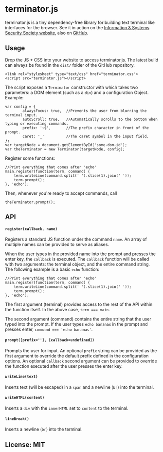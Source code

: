 terminator.js
=============

terminator.js is a tiny dependency-free library for building text terminal like interfaces for the browser. See it in action on the [Information & Systems Security Society website](https://www.isss.io/), also on [GitHub](https://github.com/theBrianCui/ISSS_webShell).

## Usage

Drop the JS + CSS into your website to access terminator.js. The latest build can always be found in the `dist/` folder of the GitHub repository.

    <link rel="stylesheet" type="text/css" href="terminator.css">
    <script src="terminator.js"></script>
    
The script exposes a `Terminator` constructor with which takes two parameters: a DOM element (such as a `div`) and a configuration Object. Example:

    var config = {
            alwaysFocus: true, 	//Prevents the user from blurring the terminal input.
            autoScroll: true, 	//Automatically scrolls to the bottom when typing or executing commands.
            prefix: '~$', 		//The prefix character in front of the prompt.
            caret: '_'			//The caret symbol in the input field.
    };
    var targetNode = document.getElementById('some-dom-id');
    var theTerminator = new Terminator(targetNode, config);
    
Register some functions:

	//Print everything that comes after 'echo'
	main.register(function(term, command) {
	    term.writeLine(command.split(' ').slice(1).join(' '));
	    term.prompt();
	}, 'echo');

Then, whenever you're ready to accept commands, call

    theTerminator.prompt();
	
## API

#### `register(callback, name)`

Registers a standard JS function under the command `name`. An array of multiple names can be provided to serve as aliases. 

When the user types in the provided name into the prompt and presses the enter key, the `callback` is executed. The `callback` function will be called with two arguments: the terminal object, and the entire command string. The following example is a basic `echo` function:

	//Print everything that comes after 'echo'
	main.register(function(term, command) {
	    term.writeLine(command.split(' ').slice(1).join(' '));
	    term.prompt();
	}, 'echo');

The first argument (terminal) provides access to the rest of the API within the function itself. In the above case, `term === main`. 

The second argument (command) contains the entire string that the user typed into the prompt. If the user types `echo bananas` in the prompt and presses enter, `command === 'echo bananas'`.

#### `prompt([prefix=''], [callback=undefined])`

Prompts the user for input. An optional `prefix` string can be provided as the first argument to override the default prefix defined in the configuration options. An optional `callback` second argument can be provided to override the function executed after the user presses the enter key.

#### `writeLine(text)`

Inserts text (will be escaped) in a `span` and a newline (`br`) into the terminal.

#### `writeHTML(content)`

Inserts a `div` with the `innerHTML` set to `content` to the terminal.

#### `lineBreak()`

Inserts a newline (`br`) into the terminal.

## License: MIT
